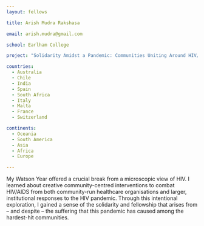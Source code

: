 ```yaml
---
layout: fellows

title: Arish Mudra Rakshasa

email: arish.mudra@gmail.com

school: Earlham College

project: "Solidarity Amidst a Pandemic: Communities Uniting Around HIV/AIDS"

countries:
  - Australia
  - Chile
  - India
  - Spain
  - South Africa
  - Italy
  - Malta
  - France
  - Switzerland

continents:
  - Oceania
  - South America
  - Asia
  - Africa
  - Europe

---
```


My Watson Year offered a crucial break from a microscopic view of HIV. I learned about creative community-centred interventions to combat HIV/AIDS from both community-run healthcare organisations and larger, institutional responses to the HIV pandemic. Through this intentional exploration, I gained a sense of the solidarity and fellowship that arises from – and despite – the suffering that this pandemic has caused among the hardest-hit communities.
